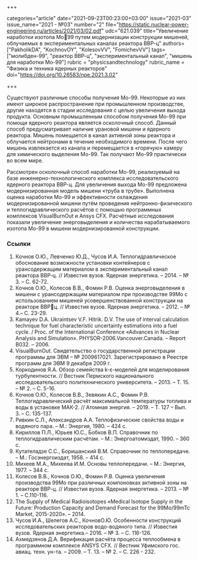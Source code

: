 +++

categories="article"
date="2021-09-23T00:23:00+03:00"
issue="2021-03"
issue_name="2021 - №03"
number="2"
file="https://static.nuclear-power-engineering.ru/articles/2021/03/02.pdf"
udc="621.039"
title="Увеличение наработки изотопа Мо99 путем модернизации конструкции мишеней, облучаемых в экспериментальных каналах реактора ВВР-ц"
authors=["PakholikDA", "KochnovOY", "KolesovVV", "FomichevVV"]
tags=["молибден-99", "реактор ВВР-ц", "экспериментальный канал", "мишень для наработки Мо-99"]
rubric = "physicsandtechnology"
rubric_name = "Физика и техника ядерных реакторов"
doi="https://doi.org/10.26583/npe.2021.3.02"

+++

Существуют различные способы получения Мо-99. Некоторые из них имеют широкое распространение при промышленном производстве, другие находятся в стадии исследования с целью увеличения выхода продукта. Основным промышленным способом получения Мо-99 при помощи ядерного реактора является осколочный способ. Данный способ предусматривает наличие урановой мишени и ядерного реактора. Мишень помещается в канал активной зоны реактора и облучается нейтронами в течение необходимого времени. После чего мишень извлекается из канала и перемещается в «горячую» камеру для химического выделения Мо-99. Так получают Мо-99 практически во всем мире.

Рассмотрен осколочный способ наработки Мо-99, реализуемый на базе инженерно-технологического комплекса исследовательского ядерного реактора ВВР-ц. Для увеличения выхода Мо-99 предложена модернизированная модель мишени «труба в трубе». Выполнена оценка наработки Мо-99 и эффективности охлаждения модернизированной мишени путём проведения нейтронно-физического и теплогидравлического расчётов с помощью программных комплексов VisualBurnOut и Ansys CFX. Расчётные исследования показали увеличение энерговыделения и количества нарабатываемого изотопа Mo-99 в мишени модернизированной конструкции.

### Ссылки

1. Кочнов О.Ю., Левченко Ю.Д., Чусов И.А. Теплогидравлическое обоснование возможности установки контейнеров с урансодержащим материалом в экспериментальный канал реактора ВВР-ц. // Известия вузов. Ядерная энергетика. – 2014. – № 3. – С. 62-72.
2. Кочнов О.Ю., Колесов В.В., Фомин Р.В. Оценка энерговыделения в мишени с урансодержащим материалом при производстве 99Мо с использованием мишеней усовершенствованной конструкции на реакторе ВВРц. // Известия вузов. Ядерная энергетика. – 2012. – № 4.– С. 23-29.
3. Kamayev D.A. Ukraintsev V.F. Hitrik. D.V. The use of interval calculation technique for fuel characteristic uncertainty estimations into a fuel cycle. / Proc. of the International Conference «Advances in Nuclear Analysis and Simulation». PHYSOR-2006.Vancouver.Canada. – Report B032. – 2006.
4. VisualBurnOut. Свидетельство о государственной регистрации программы для ЭВМ – № 2009617021. Зарегистрировано в Реестре программ для ЭВМ 9 декабря 2009 г.
5. Коркодинов Я.А. Обзор семейства k-ε-моделей для моделирования турбулентности. // Вестник Пермского национального исследовательского политехнического университета. – 2013. – Т. 15. – № 2. – С. 5-16.
6. Кочнов О.Ю., Колесов В.В., Зевякин А.С., Фомин Р.В. Теплогидравлический расчёт максимальной температуры топлива и воды в установке МАК-2. // Атомная энергия. – 2019. – Т. 127 – Вып. 3. – С. 135-137.
7. Ривкин С.Л., Александров А.А. Теплофизические свойства воды и водяного пара. – М.: Энергия, 1980. – 424 с.
8. Кириллов П.Л., Юрьев Ю.С., Бобков В.П. Справочник по теплогидравлическим расчётам. – М.: Энергоатомиздат, 1990. – 360 с.
9. Кутателадзе С.С., Боришанский В.М. Справочник по теплопередаче. – М.: Госэнергоиздат, 1958. – 414 с.
10. Михеев М.А., Михеева И.М. Основы теплопередачи. – М.: Энергия, 1977. – 344 с.
11. Колесов В.В., Кочнов О.Ю., Фомин Р.В. Оценка увеличения производства 99Мо при различных компоновках активной зоны на реакторе ВВР-ц. // Известия вузов. Ядерная энергетика. – 2013. – № 1. – С.110-116.
12. The Supply of Medical Radioisotopes «Medical Isotope Supply in the Future: Production Capacity and Demand Forecast for the 99Mo/99mTc Market, 2015-2020». – 2014.
13. Чусов И.А., Шелегов А.С., КочновО.Ю. Особенности конструкций исследовательских реакторов водо-водяного типа. // Известия вузов. Ядерная энергетика.– 2016. – № 3. – С. 116-126.
14. Ахмедзянов Д.А. Верификация расчёта процесса теплообмена в программном комплексе ANSYS CFX. // Вестник Уфимского гос. авиац. техн. ун-та. – 2009. – Т. 13. – № 2. – С. 226 - 232.
